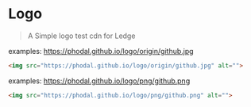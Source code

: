 # Logo

> A Simple logo test cdn for Ledge

examples: https://phodal.github.io/logo/origin/github.jpg

```html
<img src="https://phodal.github.io/logo/origin/github.jpg" alt="">
```

examples: https://phodal.github.io/logo/png/github.png

```html
<img src="https://phodal.github.io/logo/png/github.png" alt="">
```

